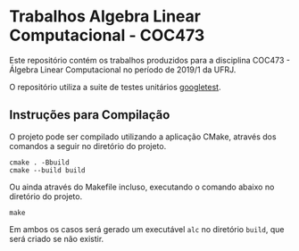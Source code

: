 # Trabalhos Algebra Linear Computacional - COC473

Este repositório contém os trabalhos produzidos para a disciplina COC473 - Álgebra Linear Computacional no período de 2019/1 da UFRJ.

O repositório utiliza a suite de testes unitários [googletest](https://github.com/google/googletest).

## Instruções para Compilação

O projeto pode ser compilado utilizando a aplicação CMake, através dos comandos a seguir no diretório do projeto.
```
cmake . -Bbuild
cmake --build build
```
Ou ainda através do Makefile incluso, executando o comando abaixo no diretório do projeto.
```
make
```
Em ambos os casos será gerado um executável ```alc``` no diretório ```build```, que será criado se não existir.